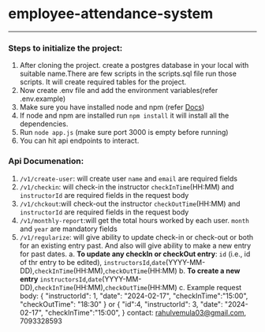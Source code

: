 # employee-attendance-system
---
### Steps to initialize the project:
1. After cloning the project. create a postgres database in your local with suitable name.There are few scripts in the scripts.sql file run those scripts. It will create required tables for the project.
2. Now create .env file and add the environment variables(refer .env.example)
3. Make sure you have installed node and npm (refer [Docs](https://docs.npmjs.com/downloading-and-installing-node-js-and-npm))
4. If node and npm are installed run  `npm install` it will install all the dependencies.
5. Run `node app.js` (make sure port 3000 is empty before running)
6. You can hit api endpoints to interact.

### Api Documenation:
1. `/v1/create-user`: will create user `name` and `email` are required fields
2. `/v1/checkin`: will check-in the instructor `checkInTime`(HH:MM) and `instructorId` are required fields in the request body
3. `/v1/chckout`:will check-out the instructor `checkOutTime`(HH:MM) and `instructorId` are required fields in the request body
4. `/v1/monthly-report`:will get the total hours worked by each user. `month` and `year` are mandatory fields
5. `/v1/regularize`: will give ability to update check-in or check-out or both for an existing entry past. And also will give ability to make a new entry for past dates.
a. **To update any checkIn or checkOut entry**:
    `id` (i.e., id of thr entry to be edited), `instructorsId`,`date`(YYYY-MM-DD),`checkInTime`(HH:MM),`checkOutTime`(HH:MM)
b. **To create a new entry**
`instructorsId`,`date`(YYYY-MM-DD),`checkInTime`(HH:MM),`checkOutTime`(HH:MM)
c. Example request body: 
{
  "instructorId": 1,
  "date": "2024-02-17",
  "checkInTime":"15:00",
  "checkOutTime": "18:30"
}
or
{
  "id":4,
  "instructorId": 3,
  "date": "2024-02-17",
  "checkInTime":"15:00",
}
contact: rahulvemula03@gmail.com, 7093328593